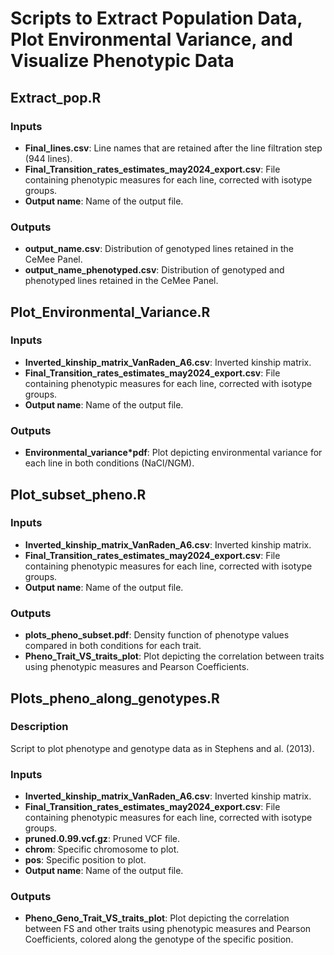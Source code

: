 # Scripts to Extract Population Data, Plot Environmental Variance, and Visualize Phenotypic Data

## Extract_pop.R
### Inputs
- **Final_lines.csv**: Line names that are retained after the line filtration step (944 lines).
- **Final_Transition_rates_estimates_may2024_export.csv**: File containing phenotypic measures for each line, corrected with isotype groups.
- **Output name**: Name of the output file.

### Outputs
- **output_name.csv**: Distribution of genotyped lines retained in the CeMee Panel.
- **output_name_phenotyped.csv**: Distribution of genotyped and phenotyped lines retained in the CeMee Panel.

## Plot_Environmental_Variance.R
### Inputs
- **Inverted_kinship_matrix_VanRaden_A6.csv**: Inverted kinship matrix.
- **Final_Transition_rates_estimates_may2024_export.csv**: File containing phenotypic measures for each line, corrected with isotype groups.
- **Output name**: Name of the output file.

### Outputs
- **Environmental_variance*pdf**: Plot depicting environmental variance for each line in both conditions (NaCl/NGM).

## Plot_subset_pheno.R
### Inputs
- **Inverted_kinship_matrix_VanRaden_A6.csv**: Inverted kinship matrix.
- **Final_Transition_rates_estimates_may2024_export.csv**: File containing phenotypic measures for each line, corrected with isotype groups.
- **Output name**: Name of the output file.

### Outputs
- **plots_pheno_subset.pdf**: Density function of phenotype values compared in both conditions for each trait.
- **Pheno_Trait_VS_traits_plot**: Plot depicting the correlation between traits using phenotypic measures and Pearson Coefficients.

## Plots_pheno_along_genotypes.R
### Description
Script to plot phenotype and genotype data as in Stephens and al. (2013).

### Inputs
- **Inverted_kinship_matrix_VanRaden_A6.csv**: Inverted kinship matrix.
- **Final_Transition_rates_estimates_may2024_export.csv**: File containing phenotypic measures for each line, corrected with isotype groups.
- **pruned.0.99.vcf.gz**: Pruned VCF file.
- **chrom**: Specific chromosome to plot.
- **pos**: Specific position to plot.
- **Output name**: Name of the output file.

### Outputs
- **Pheno_Geno_Trait_VS_traits_plot**: Plot depicting the correlation between FS and other traits using phenotypic measures and Pearson Coefficients, colored along the genotype of the specific position.
